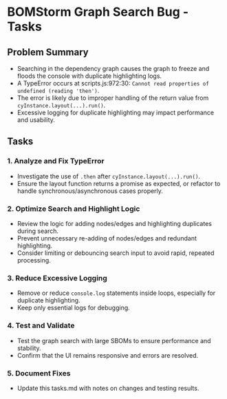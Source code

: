 # BOMStorm Graph Search Bug - Tasks

## Problem Summary
- Searching in the dependency graph causes the graph to freeze and floods the console with duplicate highlighting logs.
- A TypeError occurs at scripts.js:972:30: `Cannot read properties of undefined (reading 'then')`.
- The error is likely due to improper handling of the return value from `cyInstance.layout(...).run()`.
- Excessive logging for duplicate highlighting may impact performance and usability.

## Tasks

### 1. Analyze and Fix TypeError
- Investigate the use of `.then` after `cyInstance.layout(...).run()`.
- Ensure the layout function returns a promise as expected, or refactor to handle synchronous/asynchronous cases properly.

### 2. Optimize Search and Highlight Logic
- Review the logic for adding nodes/edges and highlighting duplicates during search.
- Prevent unnecessary re-adding of nodes/edges and redundant highlighting.
- Consider limiting or debouncing search input to avoid rapid, repeated processing.

### 3. Reduce Excessive Logging
- Remove or reduce `console.log` statements inside loops, especially for duplicate highlighting.
- Keep only essential logs for debugging.

### 4. Test and Validate
- Test the graph search with large SBOMs to ensure performance and stability.
- Confirm that the UI remains responsive and errors are resolved.

### 5. Document Fixes
- Update this tasks.md with notes on changes and testing results.
